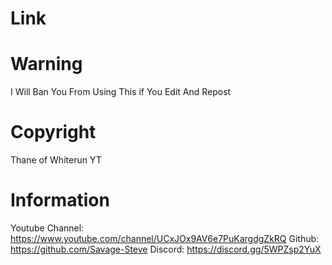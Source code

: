 # Link

# Warning
I Will Ban You From Using This if You Edit And Repost

# Copyright
Thane of Whiterun YT

# Information
Youtube Channel: https://www.youtube.com/channel/UCxJOx9AV6e7PuKargdgZkRQ
Github: https://github.com/Savage-Steve
Discord: https://discord.gg/5WPZsp2YuX
